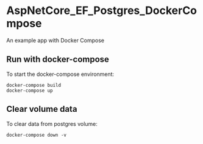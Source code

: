# AspNetCore_EF_Postgres_DockerCompose
An example app with Docker Compose

## Run with docker-compose

To start the docker-compose environment:

```
docker-compose build
docker-compose up
```

## Clear volume data

To clear data from postgres volume:

```
docker-compose down -v
```